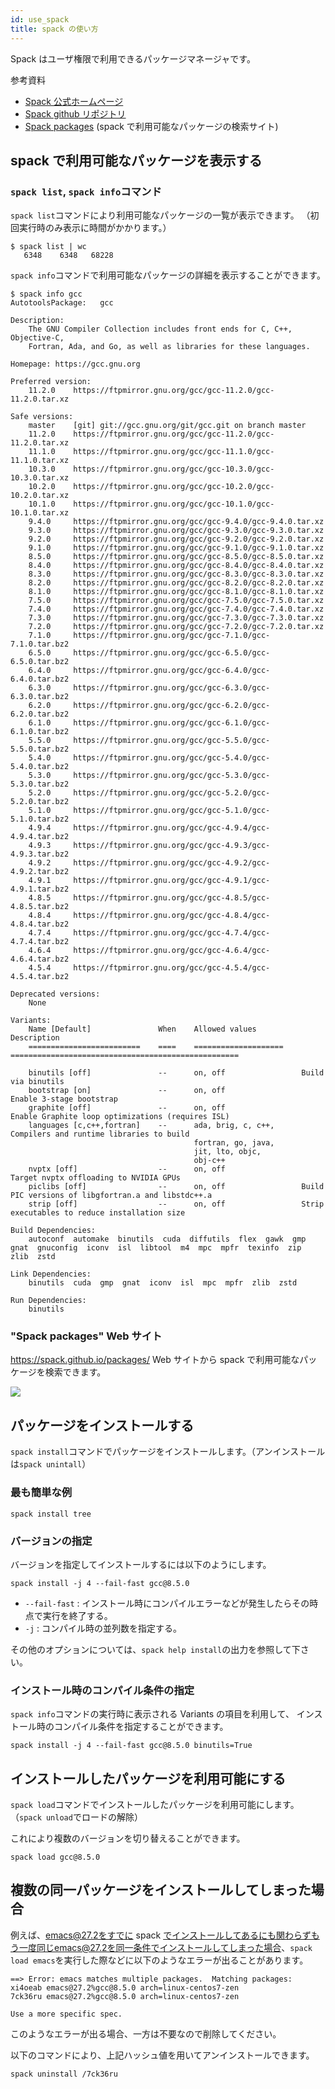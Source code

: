 ```yaml
---
id: use_spack
title: spack の使い方
---
```


Spack はユーザ権限で利用できるパッケージマネージャです。


参考資料

- [Spack 公式ホームページ](https://spack.readthedocs.io/en/latest/#)
- [Spack github リポジトリ](https://github.com/spack/spack)
- [Spack packages](https://spack.github.io/packages/) (spack で利用可能なパッケージの検索サイト)



## spack で利用可能なパッケージを表示する

### `spack list`, `spack info`コマンド

`spack list`コマンドにより利用可能なパッケージの一覧が表示できます。
（初回実行時のみ表示に時間がかかります。）

```
$ spack list | wc
   6348    6348   68228
```

`spack info`コマンドで利用可能なパッケージの詳細を表示することができます。

```
$ spack info gcc
AutotoolsPackage:   gcc

Description:
    The GNU Compiler Collection includes front ends for C, C++, Objective-C,
    Fortran, Ada, and Go, as well as libraries for these languages.

Homepage: https://gcc.gnu.org

Preferred version:  
    11.2.0    https://ftpmirror.gnu.org/gcc/gcc-11.2.0/gcc-11.2.0.tar.xz

Safe versions:  
    master    [git] git://gcc.gnu.org/git/gcc.git on branch master
    11.2.0    https://ftpmirror.gnu.org/gcc/gcc-11.2.0/gcc-11.2.0.tar.xz
    11.1.0    https://ftpmirror.gnu.org/gcc/gcc-11.1.0/gcc-11.1.0.tar.xz
    10.3.0    https://ftpmirror.gnu.org/gcc/gcc-10.3.0/gcc-10.3.0.tar.xz
    10.2.0    https://ftpmirror.gnu.org/gcc/gcc-10.2.0/gcc-10.2.0.tar.xz
    10.1.0    https://ftpmirror.gnu.org/gcc/gcc-10.1.0/gcc-10.1.0.tar.xz
    9.4.0     https://ftpmirror.gnu.org/gcc/gcc-9.4.0/gcc-9.4.0.tar.xz
    9.3.0     https://ftpmirror.gnu.org/gcc/gcc-9.3.0/gcc-9.3.0.tar.xz
    9.2.0     https://ftpmirror.gnu.org/gcc/gcc-9.2.0/gcc-9.2.0.tar.xz
    9.1.0     https://ftpmirror.gnu.org/gcc/gcc-9.1.0/gcc-9.1.0.tar.xz
    8.5.0     https://ftpmirror.gnu.org/gcc/gcc-8.5.0/gcc-8.5.0.tar.xz
    8.4.0     https://ftpmirror.gnu.org/gcc/gcc-8.4.0/gcc-8.4.0.tar.xz
    8.3.0     https://ftpmirror.gnu.org/gcc/gcc-8.3.0/gcc-8.3.0.tar.xz
    8.2.0     https://ftpmirror.gnu.org/gcc/gcc-8.2.0/gcc-8.2.0.tar.xz
    8.1.0     https://ftpmirror.gnu.org/gcc/gcc-8.1.0/gcc-8.1.0.tar.xz
    7.5.0     https://ftpmirror.gnu.org/gcc/gcc-7.5.0/gcc-7.5.0.tar.xz
    7.4.0     https://ftpmirror.gnu.org/gcc/gcc-7.4.0/gcc-7.4.0.tar.xz
    7.3.0     https://ftpmirror.gnu.org/gcc/gcc-7.3.0/gcc-7.3.0.tar.xz
    7.2.0     https://ftpmirror.gnu.org/gcc/gcc-7.2.0/gcc-7.2.0.tar.xz
    7.1.0     https://ftpmirror.gnu.org/gcc/gcc-7.1.0/gcc-7.1.0.tar.bz2
    6.5.0     https://ftpmirror.gnu.org/gcc/gcc-6.5.0/gcc-6.5.0.tar.bz2
    6.4.0     https://ftpmirror.gnu.org/gcc/gcc-6.4.0/gcc-6.4.0.tar.bz2
    6.3.0     https://ftpmirror.gnu.org/gcc/gcc-6.3.0/gcc-6.3.0.tar.bz2
    6.2.0     https://ftpmirror.gnu.org/gcc/gcc-6.2.0/gcc-6.2.0.tar.bz2
    6.1.0     https://ftpmirror.gnu.org/gcc/gcc-6.1.0/gcc-6.1.0.tar.bz2
    5.5.0     https://ftpmirror.gnu.org/gcc/gcc-5.5.0/gcc-5.5.0.tar.bz2
    5.4.0     https://ftpmirror.gnu.org/gcc/gcc-5.4.0/gcc-5.4.0.tar.bz2
    5.3.0     https://ftpmirror.gnu.org/gcc/gcc-5.3.0/gcc-5.3.0.tar.bz2
    5.2.0     https://ftpmirror.gnu.org/gcc/gcc-5.2.0/gcc-5.2.0.tar.bz2
    5.1.0     https://ftpmirror.gnu.org/gcc/gcc-5.1.0/gcc-5.1.0.tar.bz2
    4.9.4     https://ftpmirror.gnu.org/gcc/gcc-4.9.4/gcc-4.9.4.tar.bz2
    4.9.3     https://ftpmirror.gnu.org/gcc/gcc-4.9.3/gcc-4.9.3.tar.bz2
    4.9.2     https://ftpmirror.gnu.org/gcc/gcc-4.9.2/gcc-4.9.2.tar.bz2
    4.9.1     https://ftpmirror.gnu.org/gcc/gcc-4.9.1/gcc-4.9.1.tar.bz2
    4.8.5     https://ftpmirror.gnu.org/gcc/gcc-4.8.5/gcc-4.8.5.tar.bz2
    4.8.4     https://ftpmirror.gnu.org/gcc/gcc-4.8.4/gcc-4.8.4.tar.bz2
    4.7.4     https://ftpmirror.gnu.org/gcc/gcc-4.7.4/gcc-4.7.4.tar.bz2
    4.6.4     https://ftpmirror.gnu.org/gcc/gcc-4.6.4/gcc-4.6.4.tar.bz2
    4.5.4     https://ftpmirror.gnu.org/gcc/gcc-4.5.4/gcc-4.5.4.tar.bz2

Deprecated versions:  
    None

Variants:
    Name [Default]               When    Allowed values          Description
    =========================    ====    ====================    ===================================================

    binutils [off]               --      on, off                 Build via binutils
    bootstrap [on]               --      on, off                 Enable 3-stage bootstrap
    graphite [off]               --      on, off                 Enable Graphite loop optimizations (requires ISL)
    languages [c,c++,fortran]    --      ada, brig, c, c++,      Compilers and runtime libraries to build
                                         fortran, go, java,      
                                         jit, lto, objc,         
                                         obj-c++                 
    nvptx [off]                  --      on, off                 Target nvptx offloading to NVIDIA GPUs
    piclibs [off]                --      on, off                 Build PIC versions of libgfortran.a and libstdc++.a
    strip [off]                  --      on, off                 Strip executables to reduce installation size

Build Dependencies:
    autoconf  automake  binutils  cuda  diffutils  flex  gawk  gmp  gnat  gnuconfig  iconv  isl  libtool  m4  mpc  mpfr  texinfo  zip  zlib  zstd

Link Dependencies:
    binutils  cuda  gmp  gnat  iconv  isl  mpc  mpfr  zlib  zstd

Run Dependencies:
    binutils

```


### "Spack packages" Web サイト

https://spack.github.io/packages/ Web サイトから spack で利用可能なパッケージを検索できます。

![](spack_220411.png)


## パッケージをインストールする

`spack install`コマンドでパッケージをインストールします。（アンインストールは`spack unintall`）

### 最も簡単な例

```
spack install tree
```

### バージョンの指定

バージョンを指定してインストールするには以下のようにします。

```
spack install -j 4 --fail-fast gcc@8.5.0
```

- `--fail-fast` : インストール時にコンパイルエラーなどが発生したらその時点で実行を終了する。
- `-j` : コンパイル時の並列数を指定する。

その他のオプションについては、`spack help install`の出力を参照して下さい。


### インストール時のコンパイル条件の指定

`spack info`コマンドの実行時に表示される Variants の項目を利用して、
インストール時のコンパイル条件を指定することができます。

```
spack install -j 4 --fail-fast gcc@8.5.0 binutils=True
```


## インストールしたパッケージを利用可能にする

`spack load`コマンドでインストールしたパッケージを利用可能にします。（`spack unload`でロードの解除）

これにより複数のバージョンを切り替えることができます。

```
spack load gcc@8.5.0
```


## 複数の同一パッケージをインストールしてしまった場合

例えば、emacs@27.2をすでに spack でインストールしてあるにも関わらずもう一度同じemacs@27.2を同一条件でインストールしてしまった場合、`spack load emacs`を実行した際などに以下のようなエラーが出ることがあります。

```
==> Error: emacs matches multiple packages.  Matching packages:    
xi4oeab emacs@27.2%gcc@8.5.0 arch=linux-centos7-zen    
7ck36ru emacs@27.2%gcc@8.5.0 arch=linux-centos7-zen  

Use a more specific spec.
```

このようなエラーが出る場合、一方は不要なので削除してください。

以下のコマンドにより、上記ハッシュ値を用いてアンインストールできます。

```
spack uninstall /7ck36ru
```
